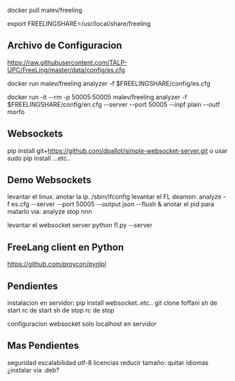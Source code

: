 
docker pull malev/freeling

export FREELINGSHARE=/usr/local/share/freeling


Archivo de Configuracion
------------------------
https://raw.githubusercontent.com/TALP-UPC/FreeLing/master/data/config/es.cfg


docker run malev/freeling analyzer -f $FREELINGSHARE/config/es.cfg

docker run -it --rm -p 50005:50005 malev/freeling analyzer -f $FREELINGSHARE/config/en.cfg --server --port 50005 --inpf plain --outf morfo 



Websockets
----------

pip install git+https://github.com/dpallot/simple-websocket-server.git
o usar sudo pip install ...etc..



Demo Websockets
---------------

levantar el linux.
anotar la ip.
    /sbin/ifconfig
levantar el FL deamon:
    analyze -f es.cfg --server --port 50005 --output json --flush &
anotar el pid para matarlo via:
    analyze stop nnn

levantar el websocket server
    python fl.py --server




FreeLang client en Python
-----------

https://github.com/proycon/pynlpl



Pendientes
---------

instalacion en servidor:
    pip install websocket..etc..
    git clone foffani
    sh de start
    rc de start
    sh de stop
    rc de stop

configuracion websocket
solo localhost en servidor



Mas Pendientes
---------

seguridad
escalabilidad
utf-8
licencias
reducir tamaño:
    quitar idiomas
    ¿instalar via .deb?


